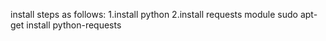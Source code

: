 install steps as follows:
	1.install python
	2.install requests module
		sudo apt-get install python-requests
